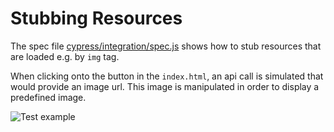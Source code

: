# Stubbing Resources

The spec file [cypress/integration/spec.js](cypress/integration/spec.js) shows how to stub resources that are loaded e.g. by `img` tag.

When clicking onto the button in the `index.html`, an api call is simulated that would provide an image url. This image is manipulated in order to display a predefined image.

![Test example](images/resources-example.png)
